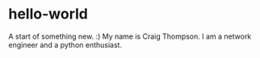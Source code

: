 # hello-world
A start of something new.
:)
My name is Craig Thompson. 
I am a network engineer and a python enthusiast.
